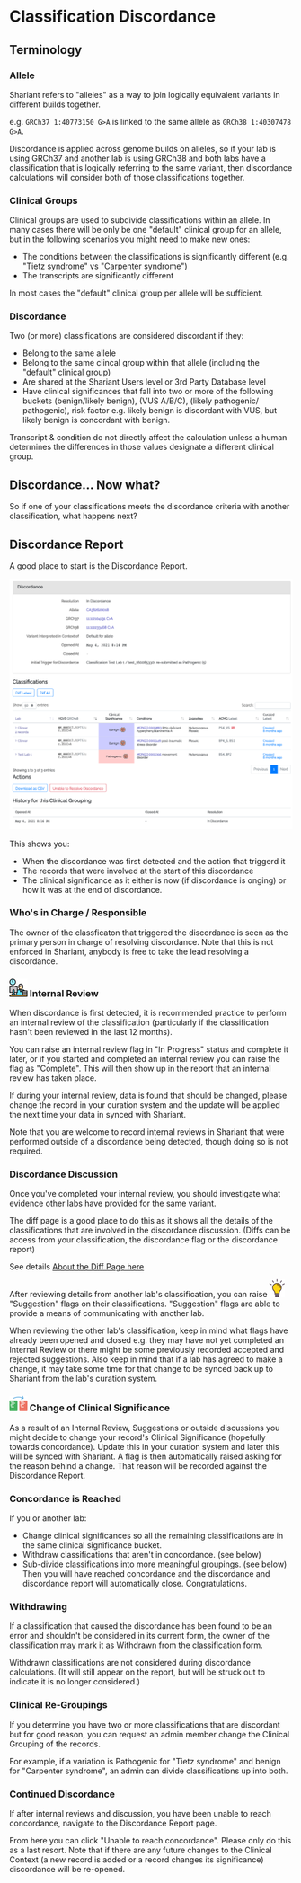 # Classification Discordance

## Terminology

### Allele
Shariant refers to "alleles" as a way to join logically equivalent variants in different builds together.

e.g. `GRCh37 1:40773150 G>A` is linked to the same allele as `GRCh38 1:40307478 G>A`.

Discordance is applied across genome builds on alleles, so if your lab is using GRCh37 and another lab is using GRCh38 and both labs have a classification that is logically referring to the same variant, then discordance calculations will consider both of those classifications together.

### Clinical Groups
Clinical groups are used to subdivide classifications within an allele. In many cases there will be only be one "default" clinical group for an allele, but in the following scenarios you might need to make new ones:
* The conditions between the classifications is significantly different (e.g. "Tietz syndrome" vs "Carpenter syndrome")
* The transcripts are significantly different

In most cases the "default" clinical group per allele will be sufficient.

### Discordance
Two (or more) classifications are considered discordant if they:
* Belong to the same allele
* Belong to the same clincal group within that allele (including the "default" clinical group)
* Are shared at the Shariant Users level or 3rd Party Database level
* Have clinical significances that fall into two or more of the following buckets (benign/likely benign), (VUS A/B/C), (likely pathogenic/ pathogenic), risk factor e.g. likely benign is discordant with VUS, but likely benign is concordant with benign.

Transcript & condition do not directly affect the calculation unless a human determines the differences in those values designate a different clinical group.

## Discordance... Now what?

So if one of your classifications meets the discordance criteria with another classification, what happens next?

## Discordance Report

A good place to start is the Discordance Report.

![](images/discordance_report.png)

This shows you:
* When the discordance was first detected and the action that triggerd it
* The records that were involved at the start of this discordance
* The clinical significance as it either is now (if discordance is onging) or how it was at the end of discordance.

### Who's in Charge / Responsible

The owner of the classficaton that triggered the discordance is seen as the primary person in charge of resolving discordance. Note that this is not enforced in Shariant, anybody is free to take the lead resolving a discordance.

### ![](images/work.png) Internal Review

When discordance is first detected, it is recommended practice to perform an internal review of the classification (particularly if the classification hasn't been reviewed in the last 12 months).

You can raise an internal review flag in "In Progress" status and complete it later, or if you started and completed an internal review you can raise the flag as "Complete".
This will then show up in the report that an internal review has taken place.

If during your internal review, data is found that should be changed, please change the record in your curation system and the update will be applied the next time your data in synced with Shariant.

Note that you are welcome to record internal reviews in Shariant that were performed outside of a discordance being detected, though doing so is not required.

### Discordance Discussion

Once you've completed your internal review, you should investigate what evidence other labs have provided for the same variant.

The diff page is a good place to do this as it shows all the details of the classifications that are involved in the discordance discussion. (Diffs can be access from your classification, the discordance flag or the discordance report)

See details [About the Diff Page here](classification_diffs)

After reviewing details from another lab's classification, you can raise ![](images/lightbulb.png) "Suggestion" flags on their classifications. "Suggestion" flags are able to provide a means of communicating with another lab.

When reviewing the other lab's classification, keep in mind what flags have already been opened and closed e.g. they may have not yet completed an Internal Review or there might be some previously recorded accepted and rejected suggestions.
Also keep in mind that if a lab has agreed to make a change, it may take some time for that change to be synced back up to Shariant from the lab's curation system.

### ![](images/exchange.png) Change of Clinical Significance

As a result of an Internal Review, Suggestions or outside discussions you might decide to change your record's Clinical Significance (hopefully towards concordance).
Update this in your curation system and later this will be synced with Shariant. A flag is then automatically raised asking for the reason behind a change. That reason will be recorded against the Discordance Report.

### Concordance is Reached

If you or another lab:
* Change clinical significances so all the remaining classifications are in the same clinical significance bucket.
* Withdraw classifications that aren't in concordance. (see below)
* Sub-divide classifications into more meaningful groupings. (see below)
Then you will have reached concordance and the discordance and discordance report will automatically close. Congratulations.

### Withdrawing

If a classification that caused the discordance has been found to be an error and shouldn't be considered in its current form, the owner of the classification may mark it as Withdrawn from the classification form.

Withdrawn classifications are not considered during discordance calculations.
(It will still appear on the report, but will be struck out to indicate it is no longer considered.)

### Clinical Re-Groupings
If you determine you have two or more classifications that are discordant but for good reason, you can request an admin member change the Clinical Grouping of the records.

For example, if a variation is Pathogenic for "Tietz syndrome" and benign for "Carpenter syndrome", an admin can divide classifications up into both.

### Continued Discordance

If after internal reviews and discussion, you have been unable to reach concordance, navigate to the Discordance Report page.

From here you can click "Unable to reach concordance".
Please only do this as a last resort. Note that if there are any future changes to the Clinical Context (a new record is added or a record changes its significance) discordance will be re-opened.
